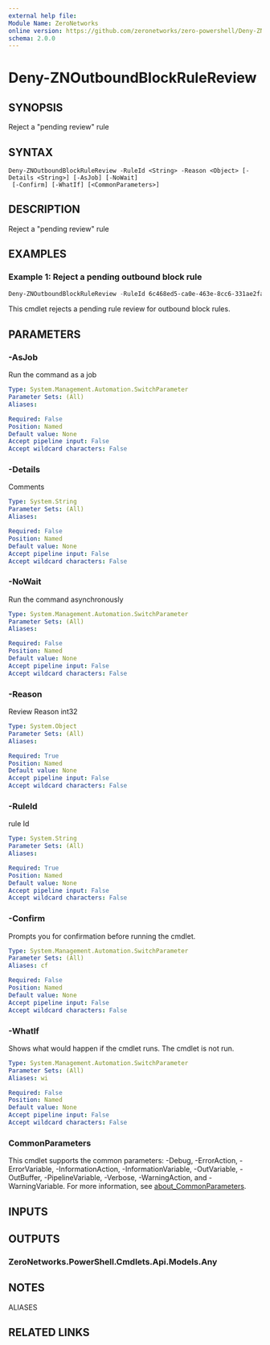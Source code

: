 ```yaml
---
external help file:
Module Name: ZeroNetworks
online version: https://github.com/zeronetworks/zero-powershell/Deny-ZNOutboundBlockRuleReview
schema: 2.0.0
---
```


# Deny-ZNOutboundBlockRuleReview

## SYNOPSIS
Reject a "pending review" rule

## SYNTAX

```
Deny-ZNOutboundBlockRuleReview -RuleId <String> -Reason <Object> [-Details <String>] [-AsJob] [-NoWait]
 [-Confirm] [-WhatIf] [<CommonParameters>]
```

## DESCRIPTION
Reject a "pending review" rule

## EXAMPLES

### Example 1: Reject a pending outbound block rule
```powershell
Deny-ZNOutboundBlockRuleReview -RuleId 6c468ed5-ca0e-463e-8cc6-331ae2fa7990 -Reason RedundantRule

```

This cmdlet rejects a pending rule review for outbound block rules.

## PARAMETERS

### -AsJob
Run the command as a job

```yaml
Type: System.Management.Automation.SwitchParameter
Parameter Sets: (All)
Aliases:

Required: False
Position: Named
Default value: None
Accept pipeline input: False
Accept wildcard characters: False
```

### -Details
Comments

```yaml
Type: System.String
Parameter Sets: (All)
Aliases:

Required: False
Position: Named
Default value: None
Accept pipeline input: False
Accept wildcard characters: False
```

### -NoWait
Run the command asynchronously

```yaml
Type: System.Management.Automation.SwitchParameter
Parameter Sets: (All)
Aliases:

Required: False
Position: Named
Default value: None
Accept pipeline input: False
Accept wildcard characters: False
```

### -Reason
Review Reason int32

```yaml
Type: System.Object
Parameter Sets: (All)
Aliases:

Required: True
Position: Named
Default value: None
Accept pipeline input: False
Accept wildcard characters: False
```

### -RuleId
rule Id

```yaml
Type: System.String
Parameter Sets: (All)
Aliases:

Required: True
Position: Named
Default value: None
Accept pipeline input: False
Accept wildcard characters: False
```

### -Confirm
Prompts you for confirmation before running the cmdlet.

```yaml
Type: System.Management.Automation.SwitchParameter
Parameter Sets: (All)
Aliases: cf

Required: False
Position: Named
Default value: None
Accept pipeline input: False
Accept wildcard characters: False
```

### -WhatIf
Shows what would happen if the cmdlet runs.
The cmdlet is not run.

```yaml
Type: System.Management.Automation.SwitchParameter
Parameter Sets: (All)
Aliases: wi

Required: False
Position: Named
Default value: None
Accept pipeline input: False
Accept wildcard characters: False
```

### CommonParameters
This cmdlet supports the common parameters: -Debug, -ErrorAction, -ErrorVariable, -InformationAction, -InformationVariable, -OutVariable, -OutBuffer, -PipelineVariable, -Verbose, -WarningAction, and -WarningVariable. For more information, see [about_CommonParameters](http://go.microsoft.com/fwlink/?LinkID=113216).

## INPUTS

## OUTPUTS

### ZeroNetworks.PowerShell.Cmdlets.Api.Models.Any

## NOTES

ALIASES

## RELATED LINKS

